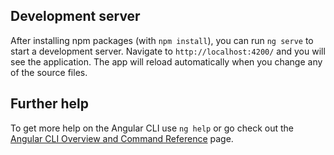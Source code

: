 ## Development server

After installing npm packages (with `npm install`), you can run `ng serve` to start a development server. Navigate to `http://localhost:4200/` and you will see the application. The app will reload automatically when you change any of the source files.

## Further help

To get more help on the Angular CLI use `ng help` or go check out the [Angular CLI Overview and Command Reference](https://angular.io/cli) page.